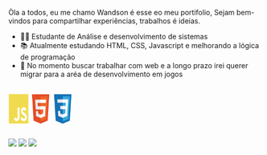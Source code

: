Òla a todos, eu me chamo Wandson é esse eo meu portifolio, Sejam bem-vindos para compartilhar experiências, trabalhos é ideias.
- 👨‍💻 Estudante de Análise e desenvolvimento de sistemas
- 📚 Atualmente estudando HTML, CSS, Javascript e melhorando a lógica de programação
- 💭 No momento buscar trabalhar com web e a longo prazo irei querer migrar para a aréa de desenvolvimento em jogos


<div style="display: inline_block"><br>
<img align="center" alt="Wandson-Js" height="60" width="40" src="https://raw.githubusercontent.com/devicons/devicon/master/icons/javascript/javascript-plain.svg">
<img align="center" alt="Wandson-HTML" height="60" width="40" src="https://raw.githubusercontent.com/devicons/devicon/master/icons/html5/html5-original.svg">
<img align="center" alt="Wandson-CSS" height="60" width="40" src="https://raw.githubusercontent.com/devicons/devicon/master/icons/css3/css3-original.svg">
 
##

<div> 
<a href="https://www.youtube.com/@wanddxp" target="_blank"><img src="https://img.shields.io/badge/YouTube-FF0000?style=for-the-badge&logo=youtube&logoColor=white" target="_blank"></a>
<a href = "mailto:wandsonmarques01@gmail.com"><img src="https://img.shields.io/badge/-Gmail-%23333?style=for-the-badge&logo=gmail&logoColor=white" target="_blank"></a>
<a href="https://www.linkedin.com/in/wandson-jos%C3%A9-marques-ba0b44247/" target="_blank"><img src="https://img.shields.io/badge/-LinkedIn-%230077B5?style=for-the-badge&logo=linkedin&logoColor=white" target="_blank"></a> 
  
</div>
